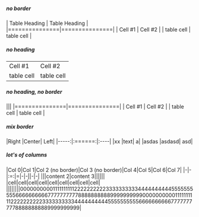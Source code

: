 ##### no border

| Table Heading | Table Heading |
|===============|===============|
| Cell #1       | Cell #2       |
| table cell    | table cell    |

##### no heading

|||
|---------------|---------------|
| Cell #1       | Cell #2       |
| table cell    | table cell    |

##### no heading, no border

|||
|===============|===============|
| Cell #1       | Cell #2       |
| table cell    | table cell    |

##### mix border

|Right |Center| Left|
|-----:|:======:|:----|
|xx |text| a|
|asdas |asdasd| asd|

##### lot's of columns

|Col 0|Col 1|Col 2 (no border)|Col 3 (no border)|Col 4|Col 5|Col 6|Col 7|
|-|-|:=:|=|-|-||-|-|
|||content 2|content 3||||||
|cell|cell|cell|cell|cell|cell|cell|cell|cell|
||||||||00000000001111111111222222222233333333334444444444555555555566666666667777777777888888888899999999990000000000111111111122222222223333333333444444444455555555556666666666777777777788888888889999999999|
